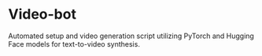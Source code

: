 # Video-bot
Automated setup and video generation script utilizing PyTorch and Hugging Face models for text-to-video synthesis.
